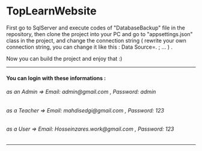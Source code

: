 # TopLearnWebsite
First go to SqlServer and execute codes of "DatabaseBackup" file in the repository,
then clone the project into your PC and go to "appsettings.json" class in the project, and change the connection string ( rewrite your own connection string, you can change it like this : Data Source=.  ;   ... ) .

Now you can build the project and enjoy that :) 

***

<h4>You can login with these informations :</h4>

<h6> as an Admin  =>  Email: admin@gmail.com ,  Password: admin  </h6> 
<h6> as a Teacher =>  Email: mahdisedgi@gmail.com ,  Password: 123</h6>
<h6> as a User    =>  Email: Hosseinzares.work@gmail.com ,  Password: 123 </h6>  

***

